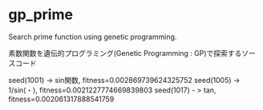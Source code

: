 # gp_prime
Search prime function using genetic programming.

素数関数を遺伝的プログラミング(Genetic Programming : GP)で探索するソースコード

seed(1001) -> sin関数, fitness=0.002869739624325752
seed(1005) -> 1/sin(・), fitness=0.0021227774669839803
seed(1017) - > tan, fitness=0.002061317888541759